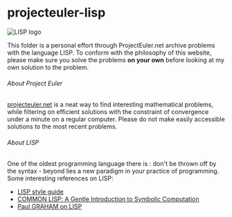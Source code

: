 # projecteuler-lisp

![LISP logo](https://cdn.rawgit.com/serialhex/language-common-lisp/eaae981b68cff11951f296174f1248f03c7e1083/lisplogo_alien.svg)

This folder is a personal effort through ProjectEuler.net archive problems with the language LISP.
To conform with the philosophy of this website, please make sure you solve the problems **on your own** before looking at my own solution to the problem.

###### About Project Euler
[projecteuler.net](https://projecteuler.net/about) is a neat way to find interesting mathematical problems, while filtering on efficient solutions with the constraint of convergence under a minute on a regular computer. Please do not make easily accessible solutions to the most recent problems.

###### About LISP
One of the oldest programming language there is : don't be thrown off by the syntax - beyond lies a new paradigm in your practice of programming.
Some interesting references on LISP:
- [LISP style guide](https://lisp-lang.org/style-guide/)
- [COMMON LISP: A Gentle Introduction to Symbolic Computation](https://www.cs.cmu.edu/~dst/LispBook/book.pdf)
- [Paul GRAHAM on LISP](http://www.paulgraham.com/lisp.html)
